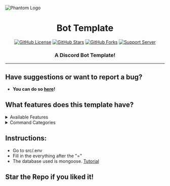 ![Phantom Logo](https://media.discordapp.net/attachments/952749159117635645/955984268373422130/phantombot.png)

<h1 align="center"> Bot Template  </h1>
<p align="center">
<a href="https://github.com/killrebeest/discord.js-v13-template/blob/main/LICENSE"><img alt="GitHub License" src="https://img.shields.io/github/license/killrebeest/discord.js-v13-template?style=for-the-badge"></a>
<a href="https://github.com/killrebeest/discord.js-v13-template/stargazers"><img alt="GitHub Stars" src="https://img.shields.io/github/stars/killrebeest/discord.js-v13-template?style=for-the-badge"></a> 
<a href="https://github.com/killrebeest/discord.js-v13-template/network"><img alt="GitHub Forks" src="https://img.shields.io/github/forks/killrebeest/discord.js-v13-template?style=for-the-badge"></a>
<a href="https://discord.gg/adfhvTas7u"><img alt="Support Server" src="https://img.shields.io/badge/Discord-7289DA?style=for-the-badge&logo=discord&logoColor=white"></a>
</p>
<h3 align="center">A Discord Bot Template!</h3>

---

## Have suggestions or want to report a bug?

-   **You can do so [here](https://discord.gg/adfhvTas7u)!**

## What features does this template have?

<details><summary>Available Features</summary>

| Features       | Availability |
| -------------- | ------------ |
| On Ready       | ✅           |
| Guild Join     | ✅           |
| Guild Leave    | ✅           |
| Autorole       | ❌           |
| Disable        | ❌           |
| Join Notifier  | ❌           |
| Leave Notifier | ❌           |
| Join Messages  | ❌           |
| Reaction Roles | ❌           |
| Slash Commands | ❌           |
| Database       | ✅           |

</details>

<details><summary>Command Categories</summary>

| Commands Category | Availability |
| ----------------- | ------------ |
| Configuration     | ✅           |
| Entertainment     | ✅           |
| Giveaways         | ❌           |
| Information       | ✅           |
| Levels            | ❌           |
| Miscellaneous     | ✅           |
| Moderation        | ❌           |

</details>

## Instructions:
* Go to src/.env
* Fill in the everything after the "="
* The database used is mongoose. [Tutorial](https://www.youtube.com/watch?v=nBZYUjyO9hY)

## Star the Repo if you liked it!
